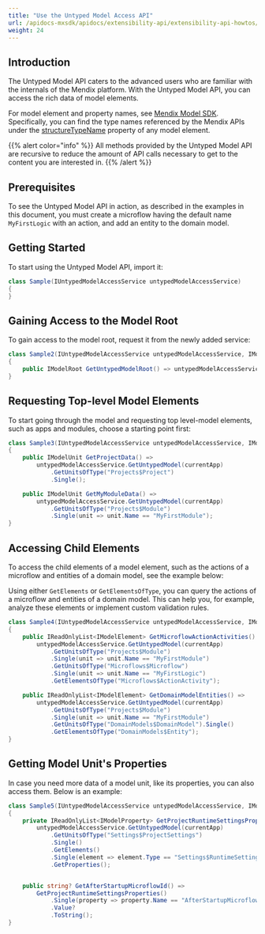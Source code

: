 ```yaml
---
title: "Use the Untyped Model Access API"
url: /apidocs-mxsdk/apidocs/extensibility-api/extensibility-api-howtos/untyped-model-api/
weight: 24
---
```


## Introduction

The Untyped Model API caters to the advanced users who are familiar with the internals of the Mendix platform. With the Untyped Model API, you can access the rich data of model elements.

For model element and property names, see [Mendix Model SDK](https://apidocs.rnd.mendix.com/modelsdk/latest/index.html). Specifically, you can find the type names referenced by the Mendix APIs under the [structureTypeName](https://apidocs.rnd.mendix.com/modelsdk/latest/classes/Structure.html#structureTypeName) property of any model element.

{{% alert color="info" %}}
All methods provided by the Untyped Model API are recursive to reduce the amount of API calls necessary to get to the content you are interested in.
{{% /alert %}}

## Prerequisites

To see the Untyped Model API in action, as described in the examples in this document, you must create a microflow having the default name `MyFirstLogic` with an action, and add an entity to the domain model.

## Getting Started

To start using the Untyped Model API, import it:

```csharp
class Sample(IUntypedModelAccessService untypedModelAccessService)
{
}
```

## Gaining Access to the Model Root

To gain access to the model root, request it from the newly added service:

```csharp
class Sample2(IUntypedModelAccessService untypedModelAccessService, IModel currentApp)
{
    public IModelRoot GetUntypedModelRoot() => untypedModelAccessService.GetUntypedModel(currentApp);
}

```

## Requesting Top-level Model Elements

To start going through the model and requesting top level-model elements, such as apps and modules, choose a starting point first:
```csharp
class Sample3(IUntypedModelAccessService untypedModelAccessService, IModel currentApp)
{
    public IModelUnit GetProjectData() =>
        untypedModelAccessService.GetUntypedModel(currentApp)
            .GetUnitsOfType("Projects$Project")
            .Single();

    public IModelUnit GetMyModuleData() =>
        untypedModelAccessService.GetUntypedModel(currentApp)
            .GetUnitsOfType("Projects$Module")
            .Single(unit => unit.Name == "MyFirstModule");
}
```

## Accessing Child Elements

To access the child elements of a model element, such as the actions of a microflow and entities of a domain model, see the example below:

Using either `GetElements` or `GetElementsOfType`, you can query the actions of a microflow and entities of a domain model. This can help you, for example, analyze these elements or implement custom validation rules.

```csharp
class Sample4(IUntypedModelAccessService untypedModelAccessService, IModel currentApp)
{
    public IReadOnlyList<IModelElement> GetMicroflowActionActivities() =>
        untypedModelAccessService.GetUntypedModel(currentApp)
            .GetUnitsOfType("Projects$Module")
            .Single(unit => unit.Name == "MyFirstModule")
            .GetUnitsOfType("Microflows$Microflow")
            .Single(unit => unit.Name == "MyFirstLogic")
            .GetElementsOfType("Microflows$ActionActivity");

    public IReadOnlyList<IModelElement> GetDomainModelEntities() =>
        untypedModelAccessService.GetUntypedModel(currentApp)
            .GetUnitsOfType("Projects$Module")
            .Single(unit => unit.Name == "MyFirstModule")
            .GetUnitsOfType("DomainModels$DomainModel").Single()
            .GetElementsOfType("DomainModels$Entity");
}
```

## Getting Model Unit's Properties

In case you need more data of a model unit, like its properties, you can also access them. Below is an example:
```csharp
class Sample5(IUntypedModelAccessService untypedModelAccessService, IModel currentApp)
{
    private IReadOnlyList<IModelProperty> GetProjectRuntimeSettingsProperties() =>
        untypedModelAccessService.GetUntypedModel(currentApp)
            .GetUnitsOfType("Settings$ProjectSettings")
            .Single()
            .GetElements()
            .Single(element => element.Type == "Settings$RuntimeSettings")
            .GetProperties();


    public string? GetAfterStartupMicroflowId() =>
        GetProjectRuntimeSettingsProperties()
            .Single(property => property.Name == "AfterStartupMicroflowId")
            .Value?
            .ToString();
}
```
